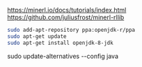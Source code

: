 https://minerl.io/docs/tutorials/index.html
https://github.com/juliusfrost/minerl-rllib

```bash
sudo add-apt-repository ppa:openjdk-r/ppa
sudo apt-get update
sudo apt-get install openjdk-8-jdk
```


sudo update-alternatives --config java